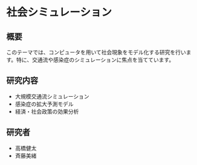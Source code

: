 # 社会シミュレーション

## 概要

このテーマでは、コンピュータを用いて社会現象をモデル化する研究を行います。特に、交通流や感染症のシミュレーションに焦点を当てています。

## 研究内容

- 大規模交通流シミュレーション
- 感染症の拡大予測モデル
- 経済・社会政策の効果分析

## 研究者

- 高橋健太
- 斉藤美緒
